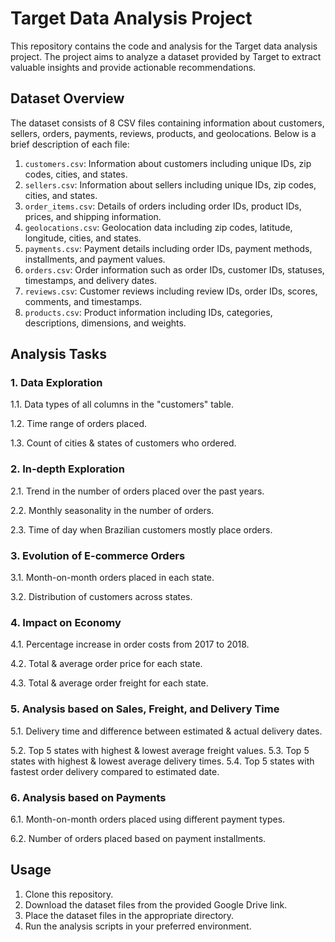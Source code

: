 # Target Data Analysis Project

This repository contains the code and analysis for the Target data analysis project. The project aims to analyze a dataset provided by Target to extract valuable insights and provide actionable recommendations.

## Dataset Overview

The dataset consists of 8 CSV files containing information about customers, sellers, orders, payments, reviews, products, and geolocations. Below is a brief description of each file:

1. `customers.csv`: Information about customers including unique IDs, zip codes, cities, and states.
2. `sellers.csv`: Information about sellers including unique IDs, zip codes, cities, and states.
3. `order_items.csv`: Details of orders including order IDs, product IDs, prices, and shipping information.
4. `geolocations.csv`: Geolocation data including zip codes, latitude, longitude, cities, and states.
5. `payments.csv`: Payment details including order IDs, payment methods, installments, and payment values.
6. `orders.csv`: Order information such as order IDs, customer IDs, statuses, timestamps, and delivery dates.
7. `reviews.csv`: Customer reviews including review IDs, order IDs, scores, comments, and timestamps.
8. `products.csv`: Product information including IDs, categories, descriptions, dimensions, and weights.

## Analysis Tasks

### 1. Data Exploration

1.1. Data types of all columns in the "customers" table.

1.2. Time range of orders placed.

1.3. Count of cities & states of customers who ordered.
  
### 2. In-depth Exploration

2.1. Trend in the number of orders placed over the past years.

2.2. Monthly seasonality in the number of orders.

2.3. Time of day when Brazilian customers mostly place orders.

### 3. Evolution of E-commerce Orders

3.1. Month-on-month orders placed in each state.

3.2. Distribution of customers across states.

### 4. Impact on Economy

4.1. Percentage increase in order costs from 2017 to 2018.

4.2. Total & average order price for each state.

4.3. Total & average order freight for each state.

### 5. Analysis based on Sales, Freight, and Delivery Time

5.1. Delivery time and difference between estimated & actual delivery dates.

5.2. Top 5 states with highest & lowest average freight values.
5.3. Top 5 states with highest & lowest average delivery times.
5.4. Top 5 states with fastest order delivery compared to estimated date.

### 6. Analysis based on Payments

6.1. Month-on-month orders placed using different payment types.

6.2. Number of orders placed based on payment installments.

## Usage

1. Clone this repository.
2. Download the dataset files from the provided Google Drive link.
3. Place the dataset files in the appropriate directory.
4. Run the analysis scripts in your preferred environment.
